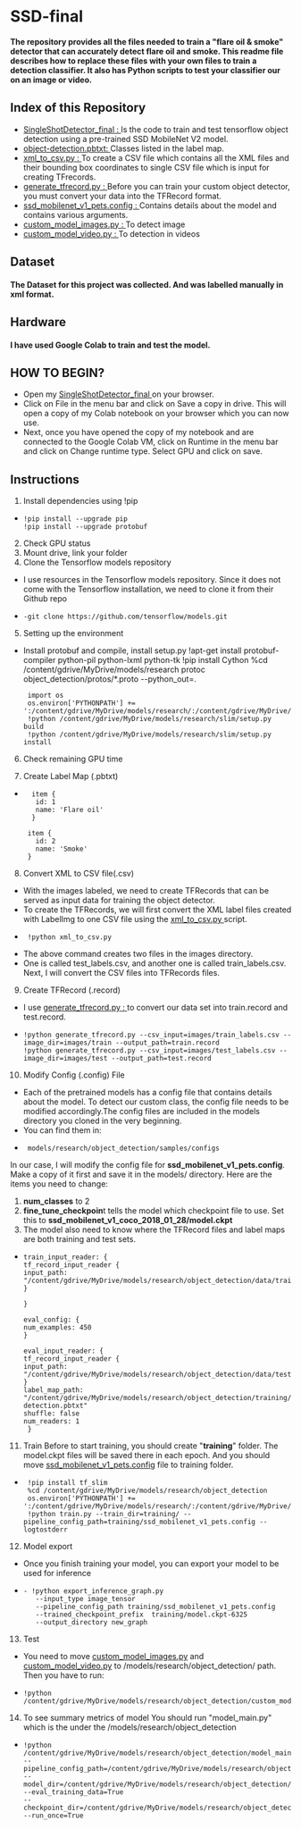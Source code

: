 # SSD-final

#### The repository provides all the files needed to train a "flare oil & smoke" detector that can accurately detect flare oil and smoke. This readme file describes how to replace these files with your own files to train a detection classifier. It also has Python scripts to test your classifier our on an image or video.

## Index of this Repository
- [SingleShotDetector_final : ](https://github.com/ElifSeven/SSD-final/blob/main/SingleShotDetector_final.ipynb) Is the code to train and test tensorflow object detection using a pre-trained SSD MobileNet V2 model.
- [object-detection.pbtxt: ](https://github.com/ElifSeven/SSD-final/blob/main/object-detection.pbtxt) Classes listed in the label map. 
- [xml_to_csv.py : ](https://github.com/ElifSeven/SSD-final/blob/main/xml_to_csv.py) To create a CSV file which contains all the XML files and their bounding box coordinates to single CSV file which is input for creating TFrecords.
- [generate_tfrecord.py : ](https://github.com/ElifSeven/SSD-final/blob/main/generate_tfrecord.py)Before you can train your custom object detector, you must convert your data into the TFRecord format.
- [ssd_mobilenet_v1_pets.config : ](https://github.com/ElifSeven/SSD-final/blob/main/ssd_mobilenet_v1_pets.config)Contains details about the model and contains various arguments.
- [custom_model_images.py : ](https://github.com/ElifSeven/SSD-final/blob/main/custom_model_images.py) To detect image 
- [custom_model_video.py : ](https://github.com/ElifSeven/SSD-final/blob/main/custom_model_video.py) To detection in videos

## Dataset
#### The Dataset for this project was collected. And was labelled manually in xml format.

## Hardware
#### I have used Google Colab to train and test the model.

## HOW TO BEGIN?
- Open my [SingleShotDetector_final ](https://github.com/ElifSeven/SSD-final/blob/main/SingleShotDetector_final.ipynb) on your browser.
- Click on File in the menu bar and click on Save a copy in drive. This will open a copy of my Colab notebook on your browser which you can now use.
- Next, once you have opened the copy of my notebook and are connected to the Google Colab VM, click on Runtime in the menu bar and click on Change runtime type. Select GPU and click on save.

## Instructions
1. Install  dependencies using !pip
-     !pip install --upgrade pip
      !pip install --upgrade protobuf
2. Check GPU status
3. Mount drive, link your folder
4. Clone the Tensorflow models repository
- I use resources in the Tensorflow models repository. Since it does not come with the Tensorflow installation, we need to clone it from their Github repo
-     -git clone https://github.com/tensorflow/models.git
5. Setting up the environment 
- Install protobuf and compile, install setup.py
      !apt-get install protobuf-compiler python-pil python-lxml python-tk
       !pip install Cython
       %cd /content/gdrive/MyDrive/models/research
        protoc object_detection/protos/*.proto --python_out=.

       import os
       os.environ['PYTHONPATH'] += ':/content/gdrive/MyDrive/models/research/:/content/gdrive/MyDrive/models/research/slim'
       !python /content/gdrive/MyDrive/models/research/slim/setup.py build
       !python /content/gdrive/MyDrive/models/research/slim/setup.py install
       
6. Check remaining GPU time

7. Create Label Map (.pbtxt)
-       item {
         id: 1
         name: 'Flare oil'
        }

       item {
         id: 2
         name: 'Smoke'
       }
8. Convert XML to CSV file(.csv)
- With the images labeled, we need to create TFRecords that can be served as input data for training the object detector.
- To create the TFRecords, we will first convert the XML label files created with LabelImg to one CSV file using the [xml_to_csv.py ](https://github.com/ElifSeven/SSD-final/blob/main/xml_to_csv.py) script.
-      !python xml_to_csv.py

- The above command creates two files in the images directory. 
- One is called test_labels.csv, and another one is called train_labels.csv. Next, I will convert the CSV files into TFRecords files.

9. Create TFRecord (.record)
- I use [generate_tfrecord.py : ](https://github.com/ElifSeven/SSD-final/blob/main/generate_tfrecord.py) to convert our data set into train.record and test.record.
-     !python generate_tfrecord.py --csv_input=images/train_labels.csv --image_dir=images/train --output_path=train.record
      !python generate_tfrecord.py --csv_input=images/test_labels.csv --image_dir=images/test --output_path=test.record

10. Modify Config (.config) File
- Each of the pretrained models has a config file that contains details about the model. To detect our custom class, the config file needs to be modified accordingly.The config files are included in the models directory you cloned in the very beginning.
-  You can find them in:
-      models/research/object_detection/samples/configs
In our case, I will modify the config file for **ssd_mobilenet_v1_pets.config**. Make a copy of it first and save it in the models/ directory.
Here are the items you need to change:
1. **num_classes** to 2
2. **fine_tune_checkpoin**t tells the model which checkpoint file to use. Set this to **ssd_mobilenet_v1_coco_2018_01_28/model.ckpt**
3. The model also need to know where the TFRecord files and label maps are both training and test sets.
-     train_input_reader: {
      tf_record_input_reader {
      input_path: "/content/gdrive/MyDrive/models/research/object_detection/data/train.record"
      }

      }

      eval_config: {
      num_examples: 450
      }

      eval_input_reader: {
      tf_record_input_reader {
      input_path: "/content/gdrive/MyDrive/models/research/object_detection/data/test.record"
      }
      label_map_path: "/content/gdrive/MyDrive/models/research/object_detection/training/object-detection.pbtxt"
      shuffle: false
      num_readers: 1
       }

11. Train
Before to start training, you should create "**training**" folder. The model.ckpt files will be saved there in each epoch. And you should move [ssd_mobilenet_v1_pets.config](https://github.com/ElifSeven/SSD-final/blob/main/ssd_mobilenet_v1_pets.config) file to training folder.
-      !pip install tf_slim
       %cd /content/gdrive/MyDrive/models/research/object_detection
       os.environ['PYTHONPATH'] += ':/content/gdrive/MyDrive/models/research/:/content/gdrive/MyDrive/models/research/slim'
       !python train.py --train_dir=training/ --pipeline_config_path=training/ssd_mobilenet_v1_pets.config --logtostderr
 12. Model export
 - Once you finish training your model, you can export your model to be used for inference
 -     - !python export_inference_graph.py 
          --input_type image_tensor 
          --pipeline_config_path training/ssd_mobilenet_v1_pets.config 
          --trained_checkpoint_prefix  training/model.ckpt-6325 
          --output_directory new_graph
 13. Test
 - You need to move [custom_model_images.py](https://github.com/ElifSeven/SSD-final/blob/main/custom_model_images.py) and
 [custom_model_video.py](https://github.com/ElifSeven/SSD-final/blob/main/custom_model_video.py) to /models/research/object_detection/ path. Then you have to run:
 -     !python /content/gdrive/MyDrive/models/research/object_detection/custom_model_images.py

14. To see summary metrics of model
You should run "model_main.py" which is the under the /models/research/object_detection
-     !python /content/gdrive/MyDrive/models/research/object_detection/model_main.py
      --pipeline_config_path=/content/gdrive/MyDrive/models/research/object_detection/training/ssd_mobilenet_v1_pets.config
      --model_dir=/content/gdrive/MyDrive/models/research/object_detection/new_graph
      --eval_training_data=True
      --checkpoint_dir=/content/gdrive/MyDrive/models/research/object_detection/training
      --run_once=True

